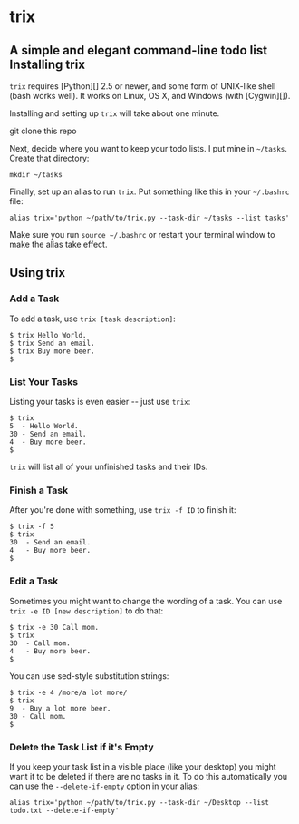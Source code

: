 # trix
A simple and elegant command-line todo list
Installing trix
------------

`trix` requires [Python][] 2.5 or newer, and some form of UNIX-like shell (bash
works well).  It works on Linux, OS X, and Windows (with [Cygwin][]).

Installing and setting up `trix` will take about one minute.

git clone this repo

Next, decide where you want to keep your todo lists.  I put mine in `~/tasks`.
Create that directory:

    mkdir ~/tasks

Finally, set up an alias to run `trix`.  Put something like this in your
`~/.bashrc` file:

    alias trix='python ~/path/to/trix.py --task-dir ~/tasks --list tasks'

Make sure you run `source ~/.bashrc` or restart your terminal window to make
the alias take effect.

Using trix
-------

### Add a Task

To add a task, use `trix [task description]`:

    $ trix Hello World.
    $ trix Send an email.
    $ trix Buy more beer.
    $

### List Your Tasks

Listing your tasks is even easier -- just use `trix`:

    $ trix
    5  - Hello World.
    30 - Send an email.
    4  - Buy more beer.
    $

`trix` will list all of your unfinished tasks and their IDs.

### Finish a Task

After you're done with something, use `trix -f ID` to finish it:

    $ trix -f 5
    $ trix
    30  - Send an email.
    4   - Buy more beer.
    $

### Edit a Task

Sometimes you might want to change the wording of a task.  You can use
`trix -e ID [new description]` to do that:

    $ trix -e 30 Call mom.
    $ trix
    30  - Call mom.
    4   - Buy more beer.
    $

You can use sed-style substitution strings:

    $ trix -e 4 /more/a lot more/
    $ trix
    9  - Buy a lot more beer.
    30 - Call mom.
    $

### Delete the Task List if it's Empty

If you keep your task list in a visible place (like your desktop) you might
want it to be deleted if there are no tasks in it.  To do this automatically
you can use the `--delete-if-empty` option in your alias:

    alias trix='python ~/path/to/trix.py --task-dir ~/Desktop --list todo.txt --delete-if-empty'